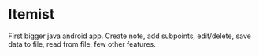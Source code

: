 # Itemist
First bigger java android app. 
Create note, add subpoints, edit/delete, save data to file, read from file, few other features.
